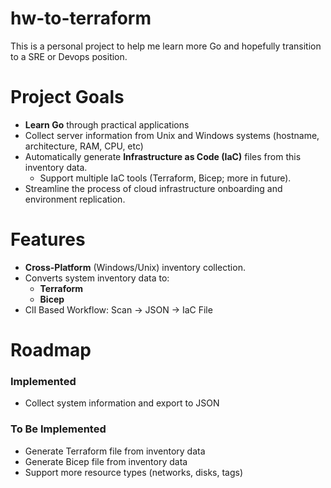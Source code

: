 # hw-to-terraform

This is a personal project to help me learn more Go and hopefully transition to a SRE or Devops position. 

# Project Goals
- **Learn Go** through practical applications
- Collect server information from Unix and Windows systems (hostname, architecture, RAM, CPU, etc)
- Automatically generate **Infrastructure as Code (IaC)** files from this inventory data.
    - Support multiple IaC tools (Terraform, Bicep; more in future).
- Streamline the process of cloud infrastructure onboarding and environment replication.

# Features
 - **Cross-Platform** (Windows/Unix) inventory collection.
 - Converts system inventory data to:
    - **Terraform**
    - **Bicep**
- ClI Based Workflow: Scan -> JSON -> IaC File

# Roadmap
### Implemented
* Collect system information and export to JSON

### To Be Implemented
* Generate Terraform file from inventory data
* Generate Bicep file from inventory data
* Support more resource types (networks, disks, tags)
